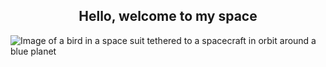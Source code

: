 <div>
  <h2 align="center">Hello, welcome to my space</h2>
  <img alt="Image of a bird in a space suit tethered to a spacecraft in orbit around a blue planet" src="https://github.com/PicturElements/PicturElements/raw/master/media/raster/cover-art.png">
</div>
